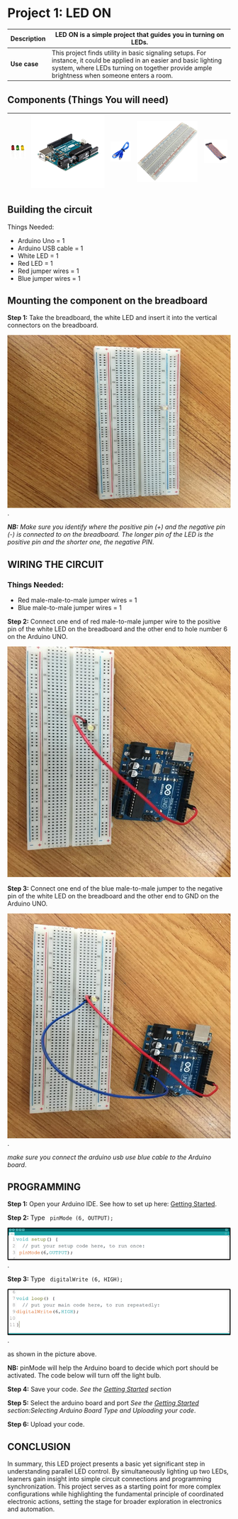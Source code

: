 # Project 1: LED ON

| **Description** | LED ON is a simple project that guides you in turning on LEDs. |
|------------------|----------------------------------------------------------------|
| **Use case**     | This project finds utility in basic signaling setups. For instance, it could be applied in an easier and basic lighting system, where LEDs turning on together provide ample brightness when someone enters a room. |

## Components (Things You will need)

| ![LED](../../../docs/manuals/assets/components/LED.png) | ![Arduino Uno](../../../docs/manuals/assets/components/arduino.png) | ![Arduino USB Cable](../../../docs/manuals/assets/components/USB_Cable.png) | ![Breadboard](../../../docs/manuals/assets/components/breadboard.png) |![Breadboard](../../../docs/manuals/assets/components/jump_wire.png)|
|-------------------------|-------------------------|-------------------------|-------------------------|-------------------------|

## Building the circuit

Things Needed:

- Arduino Uno = 1
- Arduino USB cable = 1
- White LED = 1
- Red LED = 1
- Red jumper wires = 1
- Blue jumper wires = 1

## Mounting the component on the breadboard

**Step 1:** Take the breadboard, the white LED and insert it into the vertical connectors on the breadboard.

![LED fixed on breadboard](../../../docs/manuals/assets/1.0/LED/LED_ON/led_on_breadboard.jpg).

_**NB:** Make sure you identify where the positive pin (+) and the negative pin (-) is connected to on the breadboard. The longer pin of the LED is the positive pin and the shorter one, the negative PIN_.

## WIRING THE CIRCUIT

### Things Needed:

- Red male-male-to-male jumper wires = 1
- Blue male-to-male jumper wires = 1


**Step 2:** Connect one end of red male-to-male jumper wire to the positive pin of the white LED on the breadboard and the other end to hole number 6 on the Arduino UNO.

![LED fixed on breadboard](../../../docs/manuals/assets/1.0/LED/LED_ON/red_wire_connected.jpg)

**Step 3:** Connect one end of the blue male-to-male jumper to the negative pin of the white LED on the breadboard and the other end to GND on the Arduino UNO.

![LED fixed on breadboard](../../../docs/manuals/assets/1.0/LED/LED_ON/blue_wire_connected.jpg).

_make sure you connect the arduino usb use blue cable to the Arduino board_.

## PROGRAMMING

**Step 1:** Open your Arduino IDE. See how to set up here: [Getting Started](../../../getting-started.md).

**Step 2:** Type ``` pinMode (6, OUTPUT);```

![Pinmode decalration](../../../docs/manuals/assets/1.0/LED/LED_ON/pinmode_declaration.png).

**Step 3:** Type ``` digitalWrite (6, HIGH);```

![Pinmode decalration](../../../docs/manuals/assets/1.0/LED/LED_ON/digitalwrite_declaration.png).

as shown in the picture above.

**NB:** pinMode will help the Arduino board to decide which port should be activated. The code below will turn off the light bulb.

**Step 4:** Save your code. _See the [Getting Started](../../../getting-started.md) section_

**Step 5:** Select the arduino board and port _See the [Getting Started](../../../getting-started.md) section:Selecting Arduino Board Type and Uploading your code_.

**Step 6:** Upload your code.

## CONCLUSION
In summary, this LED project presents a basic yet significant step in understanding parallel LED control. By simultaneously lighting up two LEDs, learners gain insight into simple circuit connections and programming synchronization. This project serves as a starting point for more complex configurations while highlighting the fundamental principle of coordinated electronic actions, setting the stage for broader exploration in electronics and automation.
